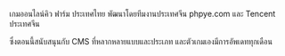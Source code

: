 เกมออนไลน์คิว ฟาร์ม ประเทศไทย พัฒนาโดยทีมงานประเทศจีน phpye.com และ Tencent ประเทศจีน

ซึ่งตอนนี้สนับสนุนกับ CMS ที่หลากหลายแบบและประเภท และตัวเกมเองมีการอัพเดททุกเดือน